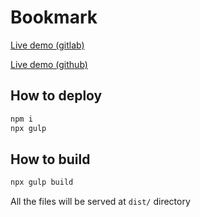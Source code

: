 # Bookmark

[Live demo (gitlab)](https://w973.gitlab.io/bookmark)

[Live demo (github)](https://nuckle.github.io/bookmark)

## How to deploy 

```sh
npm i
npx gulp
```

## How to build 

```sh
npx gulp build 
```

All the files will be served at `dist/` directory
